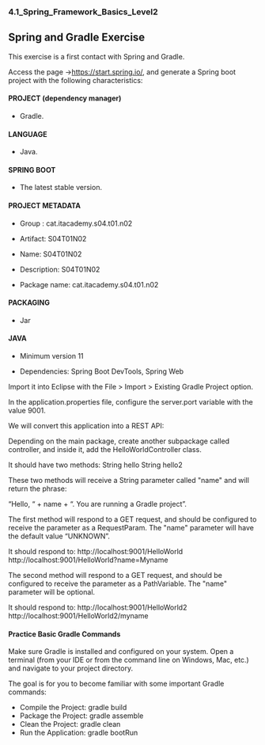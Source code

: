 ### 4.1_Spring_Framework_Basics_Level2

## Spring and Gradle Exercise

This exercise is a first contact with Spring and Gradle.

Access the page ->https://start.spring.io/, and generate a Spring boot project with the following characteristics:

#### PROJECT (dependency manager)

* Gradle.

#### LANGUAGE

* Java.

#### SPRING BOOT

* The latest stable version.

#### PROJECT METADATA

* Group : cat.itacademy.s04.t01.n02

* Artifact: S04T01N02

* Name: S04T01N02

* Description: S04T01N02

* Package name: cat.itacademy.s04.t01.n02

#### PACKAGING

* Jar

#### JAVA

* Minimum version 11

* Dependencies: Spring Boot DevTools, Spring Web

Import it into Eclipse with the File > Import > Existing Gradle Project option.

In the application.properties file, configure the server.port variable with the value 9001.

We will convert this application into a REST API:

Depending on the main package, create another subpackage called controller, and inside it, add the HelloWorldController class.

It should have two methods:
String hello
String hello2

These two methods will receive a String parameter called "name" and will return the phrase:

“Hello, “ + name + “. You are running a Gradle project”.

The first method will respond to a GET request, and should be configured to receive the parameter as a RequestParam. The "name" parameter will have the default value “UNKNOWN”.

It should respond to:
http://localhost:9001/HelloWorld
http://localhost:9001/HelloWorld?name=Myname

The second method will respond to a GET request, and should be configured to receive the parameter as a PathVariable. The "name" parameter will be optional.

It should respond to:
http://localhost:9001/HelloWorld2
http://localhost:9001/HelloWorld2/myname

#### Practice Basic Gradle Commands

Make sure Gradle is installed and configured on your system. Open a terminal (from your IDE or from the command line on Windows, Mac, etc.) and navigate to your project directory.

The goal is for you to become familiar with some important Gradle commands:
* Compile the Project: gradle build
* Package the Project: gradle assemble
* Clean the Project: gradle clean
* Run the Application: gradle bootRun
